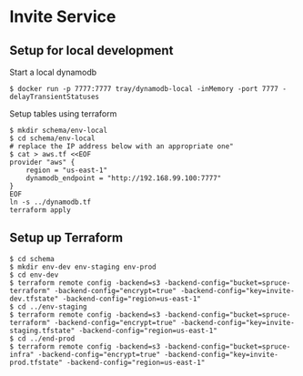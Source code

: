 Invite Service
==============

Setup for local development
---------------------------

Start a local dynamodb

	$ docker run -p 7777:7777 tray/dynamodb-local -inMemory -port 7777 -delayTransientStatuses

Setup tables using terraform

	$ mkdir schema/env-local
	$ cd schema/env-local
	# replace the IP address below with an appropriate one"
	$ cat > aws.tf <<EOF
	provider "aws" {
	    region = "us-east-1"
	    dynamodb_endpoint = "http://192.168.99.100:7777"
	}
	EOF
	ln -s ../dynamodb.tf
	terraform apply

Setup up Terraform
------------------

	$ cd schema
	$ mkdir env-dev env-staging env-prod
	$ cd env-dev
	$ terraform remote config -backend=s3 -backend-config="bucket=spruce-terraform" -backend-config="encrypt=true" -backend-config="key=invite-dev.tfstate" -backend-config="region=us-east-1"
	$ cd ../env-staging
	$ terraform remote config -backend=s3 -backend-config="bucket=spruce-terraform" -backend-config="encrypt=true" -backend-config="key=invite-staging.tfstate" -backend-config="region=us-east-1"
	$ cd ../end-prod
	$ terraform remote config -backend=s3 -backend-config="bucket=spruce-infra" -backend-config="encrypt=true" -backend-config="key=invite-prod.tfstate" -backend-config="region=us-east-1"